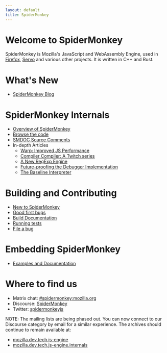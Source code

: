 ```yaml
---
layout: default
title: SpiderMonkey
---
```


# Welcome to SpiderMonkey
SpiderMonkey is Mozilla's JavaScript and WebAssembly Engine, used in
[Firefox](https://www.mozilla.org/en-US/firefox/), [Servo](https://servo.org/)
and various other projects. It is written in C++ and Rust.

# What's New
* [SpiderMonkey Blog](./blog)

# SpiderMonkey Internals
* [Overview of SpiderMonkey](https://firefox-source-docs.mozilla.org/js/index.html)
* [Browse the code](https://searchfox.org/mozilla-central/source/js/src)
* [SMDOC Source Comments](https://searchfox.org/mozilla-central/search?q=[SMDOC]&path=js%2F)
* In-depth Articles
    * [Warp: Improved JS Performance](https://hacks.mozilla.org/2020/11/warp-improved-js-performance-in-firefox-83/)
    * [Compiler Compiler: A Twitch series](https://hacks.mozilla.org/2020/06/compiler-compiler-working-on-a-javascript-engine/)
    * [A New RegExp Engine](https://hacks.mozilla.org/2020/06/a-new-regexp-engine-in-spidermonkey/)
    * [Future-proofing the Debugger Implementation](https://hacks.mozilla.org/2020/03/future-proofing-firefoxs-javascript-debugger-implementation/)
    * [The Baseline Interpreter](https://hacks.mozilla.org/2019/08/the-baseline-interpreter-a-faster-js-interpreter-in-firefox-70/)

# Building and Contributing
* [New to SpiderMonkey](https://wiki.mozilla.org/JavaScript:New_to_SpiderMonkey)
* [Good first bugs](https://codetribute.mozilla.org/projects/jseng)
* [Build Documentation](https://firefox-source-docs.mozilla.org/js/build.html)
* [Running tests](https://developer.mozilla.org/en-US/docs/Mozilla/Projects/SpiderMonkey/Running_Automated_JavaScript_Tests)
* [File a bug](https://bugzilla.mozilla.org/enter_bug.cgi?product=Core&component=JavaScript%20Engine)

# Embedding SpiderMonkey
* [Examples and Documentation](https://github.com/mozilla-spidermonkey/spidermonkey-embedding-examples)

# Where to find us
* Matrix chat: [#spidermonkey:mozilla.org](https://chat.mozilla.org/#/room/#spidermonkey:mozilla.org)
* Discourse: [SpiderMonkey](https://discourse.mozilla.org/c/spidermonkey)
* Twitter: [spidermonkeyjs](https://www.twitter.com/spidermonkeyjs)

NOTE: The mailing lists are being phased out. You can now connect to our
Discourse category by email for a similar experience. The archives should
continue to remain available at:
* [mozilla.dev.tech.js-engine](https://groups.google.com/g/mozilla.dev.tech.js-engine)
* [mozilla.dev.tech.js-engine.internals](https://groups.google.com/g/mozilla.dev.tech.js-engine.internals)
